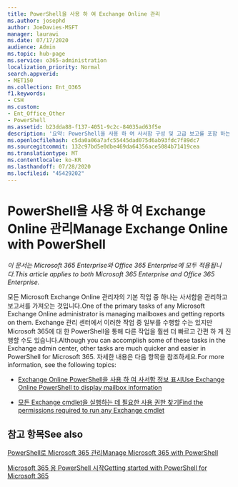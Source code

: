 ```yaml
---
title: PowerShell을 사용 하 여 Exchange Online 관리
ms.author: josephd
author: JoeDavies-MSFT
manager: laurawi
ms.date: 07/17/2020
audience: Admin
ms.topic: hub-page
ms.service: o365-administration
localization_priority: Normal
search.appverid:
- MET150
ms.collection: Ent_O365
f1.keywords:
- CSH
ms.custom:
- Ent_Office_Other
- PowerShell
ms.assetid: b23dda88-f137-4051-9c2c-84035ad63f5e
description: '요약: PowerShell을 사용 하 여 사서함 구성 및 고급 보고를 포함 하는 Microsoft Exchange Online을 관리 하는 방법을 보여 주는 경우'
ms.openlocfilehash: c5da0a06a7afc55445dad075d6ab93fdc7f89dc7
ms.sourcegitcommit: 132c97bd5e0dbe469da64356ace5084b71419cea
ms.translationtype: MT
ms.contentlocale: ko-KR
ms.lasthandoff: 07/28/2020
ms.locfileid: "45429202"
---
```

# <a name="manage-exchange-online-with-powershell"></a><span data-ttu-id="9e282-103">PowerShell을 사용 하 여 Exchange Online 관리</span><span class="sxs-lookup"><span data-stu-id="9e282-103">Manage Exchange Online with PowerShell</span></span>

<span data-ttu-id="9e282-104">*이 문서는 Microsoft 365 Enterprise와 Office 365 Enterprise에 모두 적용됩니다.*</span><span class="sxs-lookup"><span data-stu-id="9e282-104">*This article applies to both Microsoft 365 Enterprise and Office 365 Enterprise.*</span></span>

<span data-ttu-id="9e282-105">모든 Microsoft Exchange Online 관리자의 기본 작업 중 하나는 사서함을 관리하고 보고서를 가져오는 것입니다.</span><span class="sxs-lookup"><span data-stu-id="9e282-105">One of the primary tasks of any Microsoft Exchange Online administrator is managing mailboxes and getting reports on them.</span></span> <span data-ttu-id="9e282-106">Exchange 관리 센터에서 이러한 작업 중 일부를 수행할 수는 있지만 Microsoft 365에 대 한 PowerShell을 통해 다른 작업을 훨씬 더 빠르고 간편 하 게 진행할 수도 있습니다.</span><span class="sxs-lookup"><span data-stu-id="9e282-106">Although you can accomplish some of these tasks in the Exchange admin center, other tasks are much quicker and easier in PowerShell for Microsoft 365.</span></span> <span data-ttu-id="9e282-107">자세한 내용은 다음 항목을 참조하세요.</span><span class="sxs-lookup"><span data-stu-id="9e282-107">For more information, see the following topics:</span></span>
  
- [<span data-ttu-id="9e282-108">Exchange Online PowerShell을 사용 하 여 사서함 정보 표시</span><span class="sxs-lookup"><span data-stu-id="9e282-108">Use Exchange Online PowerShell to display mailbox information</span></span>](https://docs.microsoft.com/exchange/recipients-in-exchange-online/manage-user-mailboxes/use-powershell-to-display-mailbox-information)
    
- [<span data-ttu-id="9e282-109">모든 Exchange cmdlet을 실행하는 데 필요한 사용 권한 찾기</span><span class="sxs-lookup"><span data-stu-id="9e282-109">Find the permissions required to run any Exchange cmdlet</span></span>](https://docs.microsoft.com/powershell/exchange/exchange-server/find-exchange-cmdlet-permissions)
    
## <a name="see-also"></a><span data-ttu-id="9e282-110">참고 항목</span><span class="sxs-lookup"><span data-stu-id="9e282-110">See also</span></span>

[<span data-ttu-id="9e282-111">PowerShell로 Microsoft 365 관리</span><span class="sxs-lookup"><span data-stu-id="9e282-111">Manage Microsoft 365 with PowerShell</span></span>](manage-office-365-with-office-365-powershell.md)
  
[<span data-ttu-id="9e282-112">Microsoft 365 용 PowerShell 시작</span><span class="sxs-lookup"><span data-stu-id="9e282-112">Getting started with PowerShell for Microsoft 365</span></span>](getting-started-with-office-365-powershell.md)

